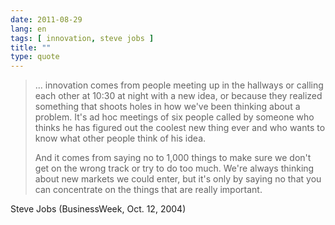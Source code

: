 ```yaml
---
date: 2011-08-29
lang: en
tags: [ innovation, steve jobs ]
title: ""
type: quote
---
```


> ... innovation comes from people meeting up in the hallways or calling
> each other at 10:30 at night with a new idea, or because they realized
> something that shoots holes in how we've been thinking about a
> problem. It's ad hoc meetings of six people called by someone who
> thinks he has figured out the coolest new thing ever and who wants to
> know what other people think of his idea.
>
> And it comes from saying no to 1,000 things to make sure we don't get
> on the wrong track or try to do too much. We're always thinking about
> new markets we could enter, but it's only by saying no that you can
> concentrate on the things that are really important.

Steve Jobs (BusinessWeek, Oct. 12, 2004)

